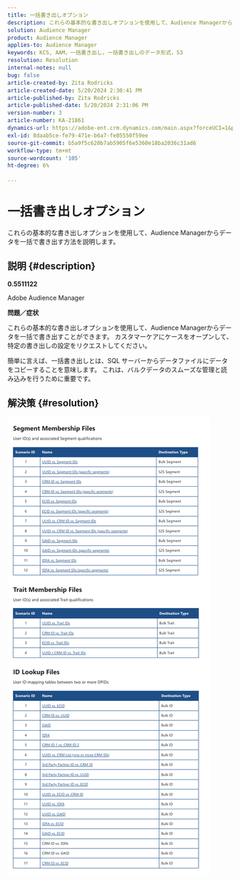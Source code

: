 ```yaml
---
title: 一括書き出しオプション
description: これらの基本的な書き出しオプションを使用して、Audience Managerからデータを一括で書き出す方法を説明します。
solution: Audience Manager
product: Audience Manager
applies-to: Audience Manager
keywords: KCS, AAM，一括書き出し，一括書き出しのデータ形式，S3
resolution: Resolution
internal-notes: null
bug: false
article-created-by: Zita Rodricks
article-created-date: 5/20/2024 2:30:41 PM
article-published-by: Zita Rodricks
article-published-date: 5/20/2024 2:31:06 PM
version-number: 3
article-number: KA-21861
dynamics-url: https://adobe-ent.crm.dynamics.com/main.aspx?forceUCI=1&pagetype=entityrecord&etn=knowledgearticle&id=ae9caa87-b516-ef11-9f8a-6045bd006b25
exl-id: 8daab5ce-fe79-471e-b6a7-fe05550f59ee
source-git-commit: b5a9f5c620b7ab5905f6e5360e18ba2036c31ad6
workflow-type: tm+mt
source-wordcount: '105'
ht-degree: 6%

---
```


# 一括書き出しオプション


これらの基本的な書き出しオプションを使用して、Audience Managerからデータを一括で書き出す方法を説明します。

## 説明 {#description}


<b>0.5511122 </b>

Adobe Audience Manager

<b>問題／症状</b>

これらの基本的な書き出しオプションを使用して、Audience Managerからデータを一括で書き出すことができます。 カスタマーケアにケースをオープンして、特定の書き出しの設定をリクエストしてください。

簡単に言えば、一括書き出しとは、SQL サーバーからデータファイルにデータをコピーすることを意味します。 これは、バルクデータのスムーズな管理と読み込みを行うために重要です。


## 解決策 {#resolution}


![](assets/2c0f443a-d2d7-ed11-a7c7-6045bd006268.png)
